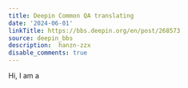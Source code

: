 ```yaml
---
title: Deepin Common QA translating
date: '2024-06-01'
linkTitle: https://bbs.deepin.org/en/post/268573
source: deepin_bbs
description:  hanzn-zzx 
disable_comments: true
---
```

Hi, I am a
